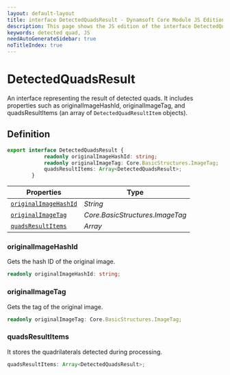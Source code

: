 ```yaml
---
layout: default-layout
title: interface DetectedQuadsResult - Dynamsoft Core Module JS Edition API Reference
description: This page shows the JS edition of the interface DetectedQuadsResult in Dynamsoft Core Module.
keywords: detected quad, JS
needAutoGenerateSidebar: true
noTitleIndex: true
---
```


# DetectedQuadsResult

An interface representing the result of detected quads. It includes properties such as originalImageHashId, originalImageTag, and quadsResultItems (an array of `DetectedQuadResultItem` objects).

## Definition

```ts
export interface DetectedQuadsResult {
            readonly originalImageHashId: string;
            readonly originalImageTag: Core.BasicStructures.ImageTag;
            quadsResultItems: Array<DetectedQuadsResult>;
        }
```

| Properties            | Type |
|----------------------|-------------|
| [`originalImageHashId`](#originalimagehashid) | *String* |
| [`originalImageTag`](#originalimagetag) | *Core.BasicStructures.ImageTag* |
| [`quadsResultItems`](#quadsresultitems) | *Array<DetectedQuadsResult>* |

### originalImageHashId

Gets the hash ID of the original image.

```ts
readonly originalImageHashId: string;
```

### originalImageTag

Gets the tag of the original image.

```ts
readonly originalImageTag: Core.BasicStructures.ImageTag;
```

### quadsResultItems

It stores the quadrilaterals detected during processing.

```ts
quadsResultItems: Array<DetectedQuadsResult>;
```